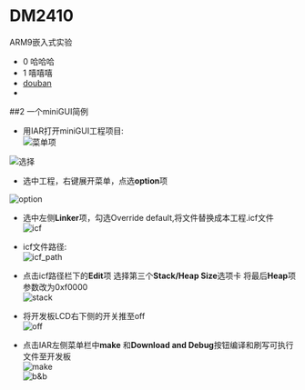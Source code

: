 # DM2410
ARM9嵌入式实验


- 0 哈哈哈    
- 1 嘻嘻嘻 
- [douban](wwww.douban.com)
- 


##2 一个miniGUI简例   
- 用IAR打开miniGUI工程项目:         
 ![菜单项](http://img3.douban.com/view/photo/large/public/p2239691074.jpg)       

 ![选择](http://img5.douban.com/view/photo/large/public/p2239691076.jpg)        
          
          
- 选中工程，右键展开菜单，点选**option**项       

 ![option](http://img5.douban.com/view/photo/large/public/p2239694336.jpg)       

- 选中左侧**Linker**项，勾选Override default,将文件替换成本工程.icf文件    
 ![icf](http://img3.douban.com/view/photo/large/public/p2239694340.jpg)   

- icf文件路径:  
  ![icf_path](http://img3.douban.com/view/photo/large/public/p2239694341.jpg)     

- 点击icf路径栏下的**Edit**项 选择第三个**Stack/Heap Size**选项卡 将最后**Heap**项参数改为0xf0000  
  ![stack](http://img3.douban.com/view/photo/large/public/p2239700030.jpg)

- 将开发板LCD右下侧的开关推至off   
  ![off](http://img5.douban.com/view/photo/photo/public/p2239702549.jpg)

- 点击IAR左侧菜单栏中**make** 和**Download and Debug**按钮编译和刷写可执行文件至开发板     
  ![make](http://img3.douban.com/view/photo/large/public/p2239702970.jpg)  
  ![b&b](http://img3.douban.com/view/photo/large/public/p2239702974.jpg)   
